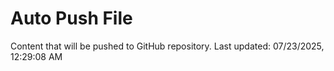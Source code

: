 # Auto Push File

Content that will be pushed to GitHub repository.
Last updated: 07/23/2025, 12:29:08 AM